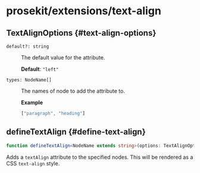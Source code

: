 # prosekit/extensions/text-align

## TextAlignOptions {#text-align-options}

<dl>

<dt>

`default?: string`

</dt>

<dd>

The default value for the attribute.

**Default**: `"left"`

</dd>

<dt>

`types: NodeName[]`

</dt>

<dd>

The names of node to add the attribute to.

**Example**

```ts
["paragraph", "heading"]
```

</dd>

</dl>

## defineTextAlign {#define-text-align}

```ts
function defineTextAlign<NodeName extends string>(options: TextAlignOptions<NodeName>): TextAlignExtension<NodeName>
```

Adds a `textAlign` attribute to the specified nodes. This will be rendered as
a CSS `text-align` style.
